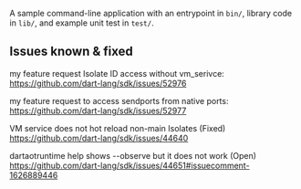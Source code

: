 A sample command-line application with an entrypoint in `bin/`, library code
in `lib/`, and example unit test in `test/`.


## Issues known & fixed

my feature request Isolate ID access without vm_serivce:
https://github.com/dart-lang/sdk/issues/52976

my feature request to access sendports from native ports:
https://github.com/dart-lang/sdk/issues/52977

VM service does not hot reload non-main Isolates (Fixed)
https://github.com/dart-lang/sdk/issues/44640


dartaotruntime help shows --observe but it does not work (Open)
https://github.com/dart-lang/sdk/issues/44651#issuecomment-1626889446

